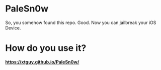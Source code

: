 # PaleSn0w
So, you somehow found this repo. Good. Now you can jailbreak your iOS Device.
# How do you use it?
**https://xtguy.github.io/PaleSn0w/**
